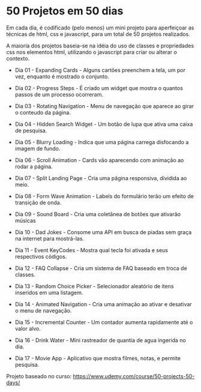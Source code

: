 # 50 Projetos em 50 dias

Em cada dia, é codificado (pelo menos) um mini projeto para aperfeiçoar as técnicas de html, css e javascript, para um total de 50 projetos realizados.

A maioria dos projetos baseia-se na idéia do uso de classes e propriedades css nos elementos html, utilizando o javascript para criar ou alterar o contexto.

* Dia 01 - Expanding Cards - Alguns cartões preenchem a tela, um por vez, enquanto é mostrado o conjunto.
* Dia 02 - Progress Steps - É criado um widget que mostra o quantos passos de um processo ocorreram.
* Dia 03 - Rotating Navigation - Menu de navegação que aparece ao girar o conteudo da página.
* Dia 04 - Hidden Search Widget - Um botão de lupa que ativa uma caixa de pesquisa.
* Dia 05 - Blurry Loading - Indica que uma página carrega disfocando a imagem de fundo.
* Dia 06 - Scroll Animation - Cards vão aparecendo com animação ao rodar a página.
* Dia 07 - Split Landing Page - Cria uma pãgina responsiva, dividida ao meio.
* Dia 08 - Form Wave Animation - Labels do formulário terão um efeito de transição de onda.
* Dia 09 - Sound Board - Cria uma coletânea de botões que ativarão músicas
* Dia 10 - Dad Jokes - Consome uma API em  busca de piadas sem graça na internet para mostrá-las.


* Dia 11 - Event KeyCodes - Mostra qual tecla foi ativada e seus respectivos códigos.
* Dia 12 - FAQ Collapse - Cria um sistema de FAQ baseado em troca de classes.
* Dia 13 - Random Choice Picker - Selecionador aleatório de itens inseridos em uma listagem.
* Dia 14 - Animated Navigation - Cria uma animação ao ativar e desativar o menu de navegação.
* Dia 15 - Incremental Counter - Um contador aumenta rapidamente até o valor alvo.
* Dia 16 - Drink Water - Mini rastreador de quantia de agua ingerida no dia.
* Dia 17 - Movie App - Aplicativo que mostra filmes, notas, e permite pesquisa.


Projeto baseado no curso: https://www.udemy.com/course/50-projects-50-days/
